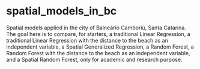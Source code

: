 # spatial_models_in_bc
Spatial models applied in the city of Balneário Camboriú, Santa Catarina. The goal here is to compare, for starters, a traditional Linear Regression, a traditional Linear Regression with the distance to the beach as an independent variable, a Spatial Generalized Regression, a Random Forest, a Random Forest  with the distance to the beach as an independent variable, and a Spatial Random Forest, only for academic and research purpose.
